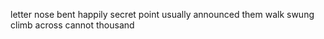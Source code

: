 letter nose bent happily secret point usually announced them walk swung climb across cannot thousand
